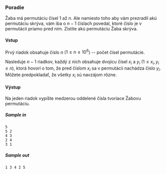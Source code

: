 ### Poradie
Žaba má permutáciu čísel $1$ až $n$. Ale namiesto toho aby vám prezradil akú permutáciu skrýva, vám iba o $n-1$ číslach povedal, ktoré číslo je v permutácii priamo pred ním. Zistite akú permutáciu Žaba skrýva.

#### Vstup
Prvý riadok obsahuje číslo $n$ ($1 \leq n \leq 10^6$) -- počet čísel permutácie.

Nasleduje $n-1$ riadkov, každý z nich obsahuje dvojicu čísel $x_i$ a $y_i$ ($1 \leq x_i, y_i \leq n$), ktorá hovorí o tom, že pred číslom $x_i$ sa v permutácii nachádza číslo $y_i$. Môžete predpokladať, že všetky $x_i$ sú navzájom rôzne.

#### Výstup
Na jeden riadok vypíšte medzerou oddelené čísla tvoriace Žabovu permutáciu.

##### Sample in
```
5
5 2
4 3
2 4
3 1
```

##### Sample out
```
1 3 4 2 5
```
